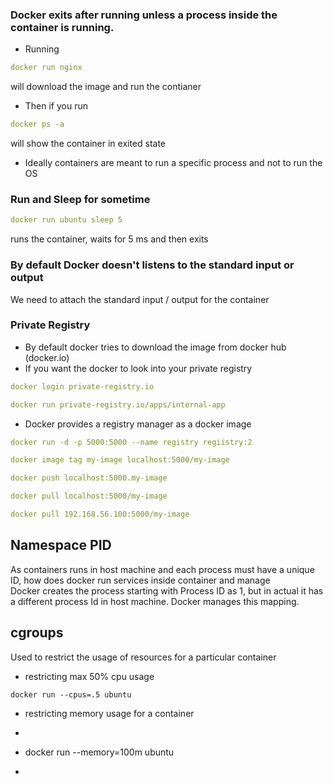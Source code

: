 ### Docker exits after running unless a process inside the container is running. 
- Running 
```yaml
docker run nginx 
```
will download the image and run the contianer
- Then if you run 
```yaml
docker ps -a 
```
will show the container in exited state
- Ideally containers are meant to run a specific process and not to run the OS

### Run and Sleep for sometime
```yaml
docker run ubuntu sleep 5 
```
runs the container, waits for 5 ms and then exits

### By default Docker doesn't listens to the standard input or output
We need to attach the standard input / output for the container


### Private Registry
- By default docker tries to download the image from docker hub (docker.io)
- If you want the docker to look into your private registry

```yaml
docker login private-registry.io

docker run private-registry.io/apps/internal-app
```
- Docker provides a registry manager as a docker image
```yaml
docker run -d -p 5000:5000 --name registry regiistry:2

docker image tag my-image localhost:5000/my-image

docker push localhost:5000.my-image

docker pull localhost:5000/my-image

docker pull 192.168.56.100:5000/my-image
```


## Namespace PID
As containers runs in host machine and each process must have a unique ID, how does docker run services inside container and manage    
Docker creates the process starting with Process ID as 1, but in actual it has a different process Id in host machine. Docker manages this mapping.   

## cgroups
Used to restrict the usage of resources for a particular container
- restricting max 50% cpu usage
```
docker run --cpus=.5 ubuntu
```
- restricting memory usage for a container
- ```
- docker run --memory=100m ubuntu
- ```
